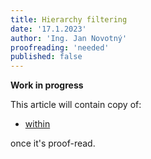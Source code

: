 ```yaml
---
title: Hierarchy filtering
date: '17.1.2023'
author: 'Ing. Jan Novotný'
proofreading: 'needed'
published: false
---
```


**Work in progress**

This article will contain copy of:

- [within](https://evitadb.io/research/assignment/querying/query_language#within-hierarchy-and-within-root-hierarchy)

once it's proof-read.